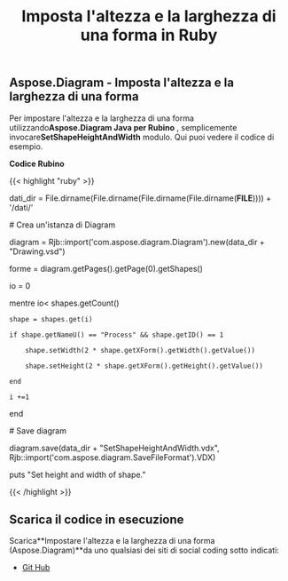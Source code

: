 ﻿---
title: Imposta l'altezza e la larghezza di una forma in Ruby
type: docs
weight: 120
url: /it/java/set-the-height-and-width-of-a-shape-in-ruby/
---
## **Aspose.Diagram - Imposta l'altezza e la larghezza di una forma**
 Per impostare l'altezza e la larghezza di una forma utilizzando**Aspose.Diagram Java per Rubino** , semplicemente invocare**SetShapeHeightAndWidth** modulo. Qui puoi vedere il codice di esempio.

**Codice Rubino**

{{< highlight "ruby" >}}

 dati_dir = File.dirname(File.dirname(File.dirname(File.dirname(__FILE__)))) + '/dati/'

\# Crea un'istanza di Diagram

diagram = Rjb::import('com.aspose.diagram.Diagram').new(data_dir + "Drawing.vsd")

forme = diagram.getPages().getPage(0).getShapes()

io = 0

 mentre io< shapes.getCount()

    shape = shapes.get(i)

    if shape.getNameU() == "Process" && shape.getID() == 1

        shape.setWidth(2 * shape.getXForm().getWidth().getValue())

        shape.setHeight(2 * shape.getXForm().getHeight().getValue())

    end

    i +=1

end

\# Save diagram

diagram.save(data_dir + "SetShapeHeightAndWidth.vdx", Rjb::import('com.aspose.diagram.SaveFileFormat').VDX)

puts "Set height and width of shape."

{{< /highlight >}}
## **Scarica il codice in esecuzione**
 Scarica**Impostare l'altezza e la larghezza di una forma (Aspose.Diagram)**da uno qualsiasi dei siti di social coding sotto indicati:

- [Git Hub](https://github.com/asposediagram/Aspose.Diagram-for-Java/blob/master/Plugins/Aspose_Diagram_Java_for_Ruby/lib/asposediagramjava/Shapes/setshapeheightandwidth.rb)
